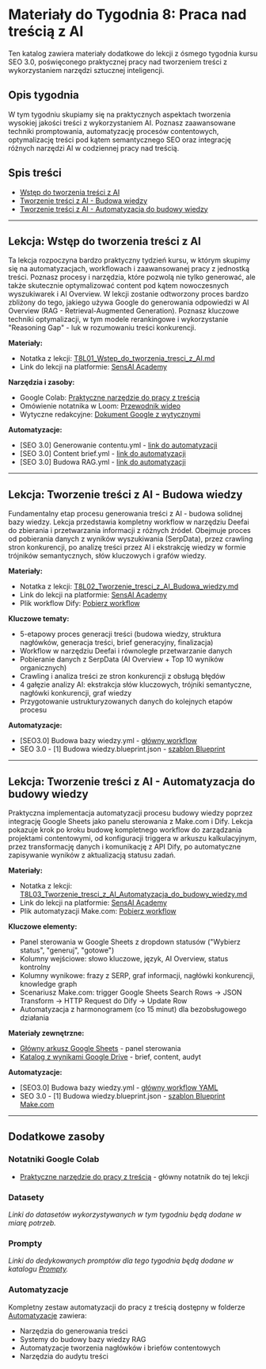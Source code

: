 # Materiały do Tygodnia 8: Praca nad treścią z AI

Ten katalog zawiera materiały dodatkowe do lekcji z ósmego tygodnia kursu SEO 3.0, poświęconego praktycznej pracy nad tworzeniem treści z wykorzystaniem narzędzi sztucznej inteligencji.

## Opis tygodnia

W tym tygodniu skupiamy się na praktycznych aspektach tworzenia wysokiej jakości treści z wykorzystaniem AI. Poznasz zaawansowane techniki promptowania, automatyzację procesów contentowych, optymalizację treści pod kątem semantycznego SEO oraz integrację różnych narzędzi AI w codziennej pracy nad treścią.

## Spis treści

- [Wstęp do tworzenia treści z AI](#lekcja-wstęp-do-tworzenia-treści-z-ai)
- [Tworzenie treści z AI - Budowa wiedzy](#lekcja-tworzenie-treści-z-ai---budowa-wiedzy)
- [Tworzenie treści z AI - Automatyzacja do budowy wiedzy](#lekcja-tworzenie-treści-z-ai---automatyzacja-do-budowy-wiedzy)

---

## Lekcja: Wstęp do tworzenia treści z AI

Ta lekcja rozpoczyna bardzo praktyczny tydzień kursu, w którym skupimy się na automatyzacjach, workflowach i zaawansowanej pracy z jednostką treści. Poznasz procesy i narzędzia, które pozwolą nie tylko generować, ale także skutecznie optymalizować content pod kątem nowoczesnych wyszukiwarek i AI Overview. W lekcji zostanie odtworzony proces bardzo zbliżony do tego, jakiego używa Google do generowania odpowiedzi w AI Overview (RAG - Retrieval-Augmented Generation). Poznasz kluczowe techniki optymalizacji, w tym modele rerankingowe i wykorzystanie "Reasoning Gap" - luk w rozumowaniu treści konkurencji.

**Materiały:**
- Notatka z lekcji: [T8L01_Wstep_do_tworzenia_tresci_z_AI.md](./Dokumenty/T8L01_Wstep_do_tworzenia_tresci_z_AI.md)
- Link do lekcji na platformie: [SensAI Academy](https://learn.sensai.academy/next/public/lesson/349)

**Narzędzia i zasoby:**
- Google Colab: [Praktyczne narzędzie do pracy z treścią](https://colab.research.google.com/drive/1jaCTMhvxX4t3oHJMjQZFIsrc8IVUUryU?usp=sharing)
- Omówienie notatnika w Loom: [Przewodnik wideo](https://www.loom.com/share/b36891b9d36c42a58397b35d1ef41387)
- Wytyczne redakcyjne: [Dokument Google z wytycznymi](https://docs.google.com/document/d/1TglwJ80mAU7tfNjybTgRyXX9sklKanV_uDqvqDcDUCI/edit?usp=sharing)

**Automatyzacje:**
- [SEO 3.0] Generowanie contentu.yml - [link do automatyzacji](../../Automatyzacje/[SEO%203.0]%20Generowanie%20contentu.yml)
- [SEO 3.0] Content brief.yml - [link do automatyzacji](../../Automatyzacje/[SEO%203.0]%20Content%20brief.yml)
- [SEO 3.0] Budowa RAG.yml - [link do automatyzacji](../../Automatyzacje/[SEO%203.0]%20Budowa%20RAG.yml)

---

## Lekcja: Tworzenie treści z AI - Budowa wiedzy

Fundamentalny etap procesu generowania treści z AI - budowa solidnej bazy wiedzy. Lekcja przedstawia kompletny workflow w narzędziu Deefai do zbierania i przetwarzania informacji z różnych źródeł. Obejmuje proces od pobierania danych z wyników wyszukiwania (SerpData), przez crawling stron konkurencji, po analizę treści przez AI i ekstrakcję wiedzy w formie trójników semantycznych, słów kluczowych i grafów wiedzy.

**Materiały:**
- Notatka z lekcji: [T8L02_Tworzenie_tresci_z_AI_Budowa_wiedzy.md](./Dokumenty/T8L02_Tworzenie_tresci_z_AI_Budowa_wiedzy.md)
- Link do lekcji na platformie: [SensAI Academy](https://learn.sensai.academy/next/public/lesson/346)
- Plik workflow Dify: [Pobierz workflow](https://learn.sensai.academy/download.php?lfid=65)

**Kluczowe tematy:**
- 5-etapowy proces generacji treści (budowa wiedzy, struktura nagłówków, generacja treści, brief generacyjny, finalizacja)
- Workflow w narzędziu Deefai i równoległe przetwarzanie danych
- Pobieranie danych z SerpData (AI Overview + Top 10 wyników organicznych)
- Crawling i analiza treści ze stron konkurencji z obsługą błędów
- 4 gałęzie analizy AI: ekstrakcja słów kluczowych, trójniki semantyczne, nagłówki konkurencji, graf wiedzy
- Przygotowanie ustrukturyzowanych danych do kolejnych etapów procesu

**Automatyzacje:**
- [SEO3.0] Budowa bazy wiedzy.yml - [główny workflow](../../Automatyzacje/[SEO3.0]%20Budowa%20bazy%20wiedzy.yml)
- SEO 3.0 - [1] Budowa wiedzy.blueprint.json - [szablon Blueprint](../../Automatyzacje/SEO%203.0%20-%20[1]%20Budowa%20wiedzy.blueprint.json)

---

## Lekcja: Tworzenie treści z AI - Automatyzacja do budowy wiedzy

Praktyczna implementacja automatyzacji procesu budowy wiedzy poprzez integrację Google Sheets jako panelu sterowania z Make.com i Dify. Lekcja pokazuje krok po kroku budowę kompletnego workflow do zarządzania projektami contentowymi, od konfiguracji triggera w arkuszu kalkulacyjnym, przez transformację danych i komunikację z API Dify, po automatyczne zapisywanie wyników z aktualizacją statusu zadań.

**Materiały:**
- Notatka z lekcji: [T8L03_Tworzenie_tresci_z_AI_Automatyzacja_do_budowy_wiedzy.md](./Dokumenty/T8L03_Tworzenie_tresci_z_AI_Automatyzacja_do_budowy_wiedzy.md)
- Link do lekcji na platformie: [SensAI Academy](https://learn.sensai.academy/next/public/lesson/353)
- Plik automatyzacji Make.com: [Pobierz workflow](https://learn.sensai.academy/download.php?lfid=66)

**Kluczowe elementy:**
- Panel sterowania w Google Sheets z dropdown statusów ("Wybierz status", "generuj", "gotowe")
- Kolumny wejściowe: słowo kluczowe, język, AI Overview, status kontrolny
- Kolumny wynikowe: frazy z SERP, graf informacji, nagłówki konkurencji, knowledge graph
- Scenariusz Make.com: trigger Google Sheets Search Rows → JSON Transform → HTTP Request do Dify → Update Row
- Automatyzacja z harmonogramem (co 15 minut) dla bezobsługowego działania

**Materiały zewnętrzne:**
- [Główny arkusz Google Sheets](https://docs.google.com/spreadsheets/d/1SdeOwR3uw0N3MQa3YFX-l66wZ6SO56AlKorQK600a14/edit?usp=sharing) - panel sterowania
- [Katalog z wynikami Google Drive](https://drive.google.com/drive/folders/11_ee_P405ThkaDgQj63QRiWRMRlQzH97?usp=sharing) - brief, content, audyt

**Automatyzacje:**
- [SEO3.0] Budowa bazy wiedzy.yml - [główny workflow YAML](../../Automatyzacje/[SEO3.0]%20Budowa%20bazy%20wiedzy.yml)
- SEO 3.0 - [1] Budowa wiedzy.blueprint.json - [szablon Blueprint Make.com](../../Automatyzacje/SEO%203.0%20-%20[1]%20Budowa%20wiedzy.blueprint.json)

---

## Dodatkowe zasoby

### Notatniki Google Colab
- [Praktyczne narzędzie do pracy z treścią](https://colab.research.google.com/drive/1jaCTMhvxX4t3oHJMjQZFIsrc8IVUUryU?usp=sharing) - główny notatnik do tej lekcji

### Datasety
*Linki do datasetów wykorzystywanych w tym tygodniu będą dodane w miarę potrzeb.*

### Prompty
*Linki do dedykowanych promptów dla tego tygodnia będą dodane w katalogu [Prompty](../../Prompty/).*

### Automatyzacje
Kompletny zestaw automatyzacji do pracy z treścią dostępny w folderze [Automatyzacje](../../Automatyzacje/) zawiera:
- Narzędzia do generowania treści
- Systemy do budowy bazy wiedzy RAG
- Automatyzacje tworzenia nagłówków i briefów contentowych
- Narzędzia do audytu treści 